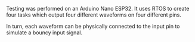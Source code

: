 Testing was performed on an Arduino Nano ESP32. It uses RTOS to create four tasks which output four different waveforms on four different pins.

In turn, each waveform can be physically connected to the input pin to simulate a bouncy input signal.


